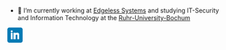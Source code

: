 ### 

- 🔭 I’m currently working at [Edgeless Systems](https://www.edgeless.systems/) and studying IT-Security and Information Technology at the [Ruhr-University-Bochum](https://informatik.rub.de/en/)



[![You can find me on](https://github.com/Kakashiiiiy/Kakashiiiiy/blob/main/Icon/linkedin.png)](https://www.linkedin.com/in/bmschlueter/)
<!-- Links to your social media accounts -->
[1]: https://www.linkedin.com/in/bmschlueter/
